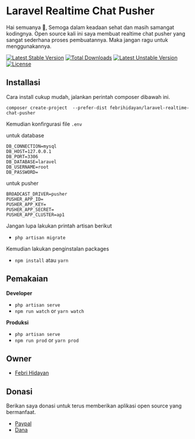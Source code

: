 # Laravel Realtime Chat Pusher
Hai semuanya 👏, Semoga dalam keadaan sehat dan masih samangat kodingnya.
Open source kali ini saya membuat realtime chat pusher yang sangat sederhana proses pembuatannya. Maka jangan ragu untuk menggunakannya.

[![Latest Stable Version](https://poser.pugx.org/febrihidayan/laravel-realtime-chat-pusher/v)](//packagist.org/packages/febrihidayan/laravel-realtime-chat-pusher) [![Total Downloads](https://poser.pugx.org/febrihidayan/laravel-realtime-chat-pusher/downloads)](//packagist.org/packages/febrihidayan/laravel-realtime-chat-pusher) [![Latest Unstable Version](https://poser.pugx.org/febrihidayan/laravel-realtime-chat-pusher/v/unstable)](//packagist.org/packages/febrihidayan/laravel-realtime-chat-pusher) [![License](https://poser.pugx.org/febrihidayan/laravel-realtime-chat-pusher/license)](//packagist.org/packages/febrihidayan/laravel-realtime-chat-pusher)

## Installasi
Cara install cukup mudah, jalankan perintah composer dibawah ini.
```
composer create-project  --prefer-dist febrihidayan/laravel-realtime-chat-pusher
```

Kemudian konfirgurasi file `.env`

untuk database
```
DB_CONNECTION=mysql
DB_HOST=127.0.0.1
DB_PORT=3306
DB_DATABASE=laravel
DB_USERNAME=root
DB_PASSWORD=
```

untuk pusher

```
BROADCAST_DRIVER=pusher
PUSHER_APP_ID=
PUSHER_APP_KEY=
PUSHER_APP_SECRET=
PUSHER_APP_CLUSTER=ap1
```

Jangan lupa lakukan printah artisan berikut

- `php artisan migrate`

Kemudian lakukan penginstalan packages

- `npm install` atau `yarn`

## Pemakaian

**Developer**
- `php artisan serve`
- `npm run watch` or `yarn watch`

**Produksi**
- `php artisan serve`
- `npm run prod` or `yarn prod`

## Owner
- [Febri Hidayan](https://github.com/febrihidayan)

## Donasi
Berikan saya donasi untuk terus memberikan aplikasi open source yang bermanfaat.
- [Paypal](https://paypal.me/febrihidayan)
- [Dana](https://link.dana.id/qr/2d6by546)